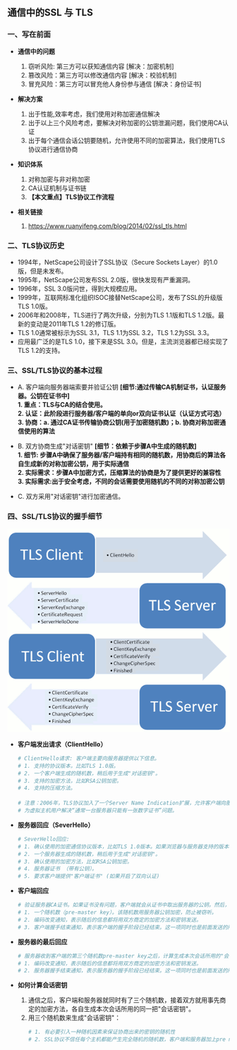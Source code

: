 ## **通信中的SSL 与 TLS**

### **一、写在前面**
- **通信中的问题**
    1. 窃听风险: 第三方可以获知通信内容 [解决：加密机制]
    2. 篡改风险：第三方可以修改通信内容 [解决：校验机制]
    3. 冒充风险：第三方可以冒充他人身份参与通信 [解决：身份证书]

- **解决方案**
    1. 出于性能,效率考虑，我们使用对称加密通信解决
    2. 出于以上三个风险考虑，要解决对称加密的公钥泄漏问题，我们使用CA认证
    3. 出于每个通信会话公钥要随机，允许使用不同的加密算法，我们使用TLS协议进行通信协商

- **知识体系**  
    1. 对称加密与非对称加密
    2. CA认证机制与证书链
    3. **【本文重点】TLS协议工作流程**

- **相关链接**
    1. https://www.ruanyifeng.com/blog/2014/02/ssl_tls.html

### **二、TLS协议历史**
- 1994年，NetScape公司设计了SSL协议（Secure Sockets Layer）的1.0版，但是未发布。
- 1995年，NetScape公司发布SSL 2.0版，很快发现有严重漏洞。
- 1996年，SSL 3.0版问世，得到大规模应用。
- 1999年，互联网标准化组织ISOC接替NetScape公司，发布了SSL的升级版TLS 1.0版。
- 2006年和2008年，TLS进行了两次升级，分别为TLS 1.1版和TLS 1.2版。最新的变动是2011年TLS 1.2的修订版。
- TLS 1.0通常被标示为SSL 3.1，TLS 1.1为SSL 3.2，TLS 1.2为SSL 3.3。
- 应用最广泛的是TLS 1.0，接下来是SSL 3.0。但是，主流浏览器都已经实现了TLS 1.2的支持。

### **三、SSL/TLS协议的基本过程**
- A. 客户端向服务器端索要并验证公钥  **[细节:通过传输CA机制证书，认证服务器。公钥在证书中]**  
    **1. 重点：TLS与CA的结合使用。**  
    **2. 认证：此阶段进行服务器/客户端的单向or双向证书认证（认证方式可选）**  
    **3. 协商：a. 通过CA证书传输协商公钥(用于加密随机数)；b. 协商对称加密通信使用的算法**  

- B. 双方协商生成"对话密钥"  **[细节：依赖于步骤A中生成的随机数]**  
    **1. 细节: 步骤A中确保了服务器/客户端持有相同的随机数，用协商后的算法各自生成新的对称加密公钥，用于实际通信**  
    **2. 实际需求：步骤A中加密方式，压缩算法的协商是为了提供更好的兼容性**  
    **3. 实际需求:出于安全考虑，不同的会话需要使用随机的不同的对称加密公钥**  

- C. 双方采用"对话密钥"进行加密通信。

### **四、SSL/TLS协议的握手细节**
    
 ![tls.png](tls.png)

 - **客户端发出请求（ClientHello）**
    ```sh
    # ClientHello请求: 客户端主要向服务器提供以下信息。
    # 1. 支持的协议版本，比如TLS 1.0版。
    # 2. 一个客户端生成的随机数，稍后用于生成"对话密钥"。
    # 3. 支持的加密方法，比如RSA公钥加密。
    # 4. 支持的压缩方法。

    # 注意：2006年，TLS协议加入了一个Server Name Indication扩展，允许客户端向服务器提供它所请求的域名。
    # 为虚拟主机用户解决“通常一台服务器只能有一张数字证书”问题。
    ```

- **服务器回应（SeverHello）**
    ```sh
    # SeverHello回应: 
    # 1. 确认使用的加密通信协议版本，比如TLS 1.0版本。如果浏览器与服务器支持的版本不一致，服务器关闭加密通信
    # 2. 一个服务器生成的随机数，稍后用于生成"对话密钥"。
    # 3. 确认使用的加密方法，比如RSA公钥加密。
    # 4. 服务器证书 （带有公钥）。
    # 5. 要求客户端提供"客户端证书" (如果开启了双向认证)
    ```
- **客户端回应**
    ```sh
    # 验证服务器CA证书。如果证书没有问题，客户端就会从证书中取出服务器的公钥。然后，向服务器发送下面三项信息。
    # 1. 一个随机数（pre-master key）。该随机数用服务器公钥加密，防止被窃听。
    # 2. 编码改变通知，表示随后的信息都将用双方商定的加密方法和密钥发送。
    # 3. 客户端握手结束通知，表示客户端的握手阶段已经结束。这一项同时也是前面发送的所有内容的hash值，用来供服务器校验。
    ```
- **服务器的最后回应**
    ```sh
    # 服务器收到客户端的第三个随机数pre-master key之后，计算生成本次会话所用的"会话密钥"。然后，向客户端最后发送下面信息
    # 1. 编码改变通知，表示随后的信息都将用双方商定的加密方法和密钥发送。
    # 2. 服务器握手结束通知，表示服务器的握手阶段已经结束。这一项同时也是前面发送的所有内容的hash值，用来供客户端校验。
    ```

- **如何计算会话密钥**
    1. 通信之后，客户端和服务器就同时有了三个随机数，接着双方就用事先商定的加密方法，各自生成本次会话所用的同一把"会话密钥"。
    2. 用三个随机数来生成"会话密钥"：
        ```sh
        # 1. 有必要引入一种随机因素来保证协商出来的密钥的随机性
        # 2. SSL协议不信任每个主机都能产生完全随机的随机数，客户端和服务器加上pre master secret三个随机数一同生成的密钥就不容易被猜出
        ```
